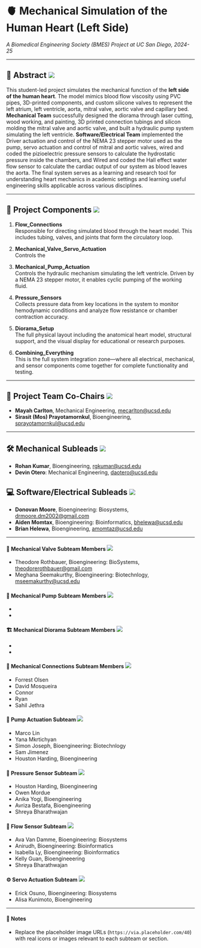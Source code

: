 # 🫀 Mechanical Simulation of the Human Heart (Left Side)
*A Biomedical Engineering Society (BMES) Project at UC San Diego, 2024-25*

---

## 📄 Abstract ![](https://via.placeholder.com/40)

This student-led project simulates the mechanical function of the **left side of the human heart**. The model mimics blood flow viscosity using PVC pipes, 3D-printed components, and custom silicone valves to represent the left atrium, left ventricle, aorta, mitral valve, aortic valve and capillary bed. **Mechanical Team** successfully designed the diorama through laser cutting, wood working, and painting, 3D printed connection tubings and silicon molding the mitral valve and aortic valve, and built a hydraulic pump system simulating the left ventricle. **Software/Electrical Team** implemented the Driver actuation and control of the NEMA 23 stepper motor used as the pump, servo actuation and control of mitral and aortic valves, wired and coded the pizioelectric pressure sensors to calculate the hydrostatic pressure inside the chambers, and Wired and coded the Hall effect water flow sensor to calculate the cardiac output of our system as blood leaves the aorta. The final system serves as a learning and research tool for understanding heart mechanics in academic settings and learning useful engineering skills applicable across various disciplines.

---

## 🧩 Project Components ![](https://via.placeholder.com/40)

1. **Flow_Connections**  
   Responsible for directing simulated blood through the heart model. This includes tubing, valves, and joints that form the circulatory loop.

2.  **Mechanical_Valve_Servo_Actuation**  
   Controls the 

3. **Mechanical_Pump_Actuation**  
   Controls the hydraulic mechanism simulating the left ventricle. Driven by a NEMA 23 stepper motor, it enables cyclic pumping of the working fluid.

4. **Pressure_Sensors**  
   Collects pressure data from key locations in the system to monitor hemodynamic conditions and analyze flow resistance or chamber contraction accuracy.

5. **Diorama_Setup**  
   The full physical layout including the anatomical heart model, structural support, and the visual display for educational or research purposes.

6. **Combining_Everything**  
   This is the full system integration zone—where all electrical, mechanical, and sensor components come together for complete functionality and testing.
   
---

## 👥 Project Team Co-Chairs ![](https://via.placeholder.com/40)
- **Mayah Carlton**, Mechanical Engineering, mecarlton@ucsd.edu
- **Sirasit (Mos) Prayotamornkul**, Bioengineering, sprayotamornkul@ucsd.edu

---

## 🛠 Mechanical Subleads ![](https://via.placeholder.com/40)
- **Rohan Kumar**, Bioengineering, rgkumar@ucsd.edu
- **Devin Otero**: Mechanical Engineering, daotero@ucsd.edu

## 💻 Software/Electrical Subleads ![](https://via.placeholder.com/40)
- **Donovan Moore**, Bioengineering: Biosystems, drmoore.dm2002@gmail.com
- **Aiden Momtax**, Bioengineering: Bioinformatics, bhelewa@ucsd.edu 
- **Brian Helewa**, Bioengineering, amomtaz@ucsd.edu

---

#### 🧪 Mechanical Valve Subteam Members ![](https://via.placeholder.com/40)
- Theodore Rothbauer, Bioengineering: BioSystems, theodorerothbauer@gmail.com
- Meghana Seemakurthy, Bioengineering: Biotechnlogy, mseemakurthy@ucsd.edu

#### 🔁 Mechanical Pump Subteam Members ![](https://via.placeholder.com/40)
-
-

#### 🏗 Mechanical Diorama Subteam Members ![](https://via.placeholder.com/40)
-
-

#### 🔗 Mechanical Connections Subteam Members ![](https://via.placeholder.com/40)
- Forrest Olsen
- David Mosqueira
- Connor
- Ryan
- Sahil Jethra

#### 🚿 Pump Actuation Subteam ![](https://via.placeholder.com/40)
- Marco Lin
- Yana Mkrtichyan
- Simon Joseph, Bioengineering: Biotechnlogy 
- Sam Jimenez
- Houston Harding, Bioengineering

#### 🔬 Pressure Sensor Subteam ![](https://via.placeholder.com/40)
- Houston Harding, Bioengineering 
- Owen Mordue
- Anika Yogi, Bioengineering
- Avriza Bestafa, Bioengineering
- Shreya Bharathwajan

#### 🌊 Flow Sensor Subteam ![](https://via.placeholder.com/40)
- Ava Van Damme, Bioengineering: Biosystems
- Anirudh, Bioengineering: Bioinformatics
- Isabella Ly, Bioengineering: Bioinformatics
- Kelly Guan, Bioengineeering
- Shreya Bharathwajan

#### ⚙ Servo Actuation Subteam ![](https://via.placeholder.com/40)
- Erick Osuno, Bioengineering: Biosystems
- Alisa Kunimoto, Bioengineering

---

#### 📝 Notes
- Replace the placeholder image URLs (`https://via.placeholder.com/40`) with real icons or images relevant to each subteam or section.
